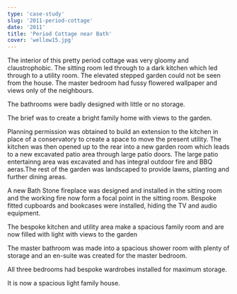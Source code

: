 ```yaml
---
type: 'case-study'
slug: '2011-period-cottage'
date: '2011'
title: 'Period Cottage near Bath'
cover: 'wellow15.jpg'
---
```


The interior of this pretty period cottage was very gloomy and claustrophobic. The sitting room led through to a dark kitchen which led through to a utility room. The elevated stepped garden could not be seen from the house. The master bedroom had fussy flowered wallpaper and views only of the neighbours.

The bathrooms were badly designed with little or no storage.

The brief was to create a bright family home with views to the garden.

Planning permission was obtained to build an extension to the kitchen in place of a conservatory to create a space to move the present utility. The kitchen was then opened up to the rear into a new garden room which leads to a new excavated patio area through large patio doors. The large patio entertainng area was excavated and has integral outdoor fire and BBQ aeras.The rest of the garden was landscaped to provide lawns, planting and further dining areas.

A new Bath Stone fireplace was designed and installed in the sitting room and the working fire now form a focal point in the sitting room. Bespoke fitted cupboards and bookcases were installed, hiding the TV and audio equipment.

The bespoke kitchen and utility area make a spacious family room and are now filled with light with views to the garden

The master bathroom was made into a spacious shower room with plenty of storage and an en-suite was created for the master bedroom.

All three bedrooms had bespoke wardrobes installed for maximum storage.

It is now a spacious light family house.
